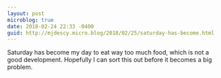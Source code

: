 ```yaml
---
layout: post
microblog: true
date: 2018-02-24 22:33 -0400
guid: http://mjdescy.micro.blog/2018/02/25/saturday-has-become.html
---
```

Saturday has become my day to eat way too much food, which is not a good development. Hopefully I can sort this out before it becomes a big problem.
